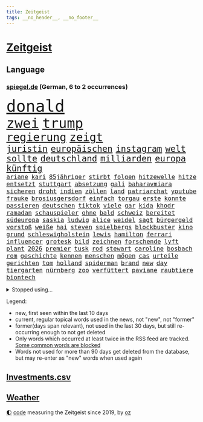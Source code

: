 ```yaml
---
title: Zeitgeist
tags: __no_header__, __no_footer__
---
```


# [Zeitgeist](https://oliz.io/zeitgeist/)

## Language

<h3><a href="https://www.spiegel.de" target="_blank">spiegel.de</a> (German, 6 to 2 occurrences)</h3>
<p style="font-family:monospace">
<span style="font-size:32pt"><a href="news_links.html#donald" class="current">donald</a></span>
<br>
<span style="font-size:27pt"><a href="news_links.html#zwei" class="current">zwei</a></span>
<span style="font-size:27pt"><a href="news_links.html#trump" class="current">trump</a></span>
<br>
<span style="font-size:22pt"><a href="news_links.html#regierung" class="current">regierung</a></span>
<span style="font-size:22pt"><a href="news_links.html#zeigt" class="current">zeigt</a></span>
<br>
<span style="font-size:17pt"><a href="news_links.html#juristin" class="current">juristin</a></span>
<span style="font-size:17pt"><a href="news_links.html#europäischen" class="current">europäischen</a></span>
<span style="font-size:17pt"><a href="news_links.html#instagram" class="current">instagram</a></span>
<span style="font-size:17pt"><a href="news_links.html#welt" class="current">welt</a></span>
<span style="font-size:17pt"><a href="news_links.html#sollte" class="current">sollte</a></span>
<span style="font-size:17pt"><a href="news_links.html#deutschland" class="current">deutschland</a></span>
<span style="font-size:17pt"><a href="news_links.html#milliarden" class="current">milliarden</a></span>
<span style="font-size:17pt"><a href="news_links.html#europa" class="current">europa</a></span>
<span style="font-size:17pt"><a href="news_links.html#künftig" class="current">künftig</a></span>
<br>
<span style="font-size:12pt"><a href="news_links.html#ariane" class="new">ariane</a></span>
<span style="font-size:12pt"><a href="news_links.html#kari" class="new">kari</a></span>
<span style="font-size:12pt"><a href="news_links.html#85jähriger" class="new">85jähriger</a></span>
<span style="font-size:12pt"><a href="news_links.html#stirbt" class="current">stirbt</a></span>
<span style="font-size:12pt"><a href="news_links.html#folgen" class="current">folgen</a></span>
<span style="font-size:12pt"><a href="news_links.html#hitzewelle" class="current">hitzewelle</a></span>
<span style="font-size:12pt"><a href="news_links.html#hitze" class="current">hitze</a></span>
<span style="font-size:12pt"><a href="news_links.html#entsetzt" class="current">entsetzt</a></span>
<span style="font-size:12pt"><a href="news_links.html#stuttgart" class="current">stuttgart</a></span>
<span style="font-size:12pt"><a href="news_links.html#absetzung" class="current">absetzung</a></span>
<span style="font-size:12pt"><a href="news_links.html#gali" class="new">gali</a></span>
<span style="font-size:12pt"><a href="news_links.html#baharavmiara" class="new">baharavmiara</a></span>
<span style="font-size:12pt"><a href="news_links.html#sicheren" class="current">sicheren</a></span>
<span style="font-size:12pt"><a href="news_links.html#droht" class="current">droht</a></span>
<span style="font-size:12pt"><a href="news_links.html#indien" class="current">indien</a></span>
<span style="font-size:12pt"><a href="news_links.html#zöllen" class="current">zöllen</a></span>
<span style="font-size:12pt"><a href="news_links.html#land" class="current">land</a></span>
<span style="font-size:12pt"><a href="news_links.html#patriarchat" class="current">patriarchat</a></span>
<span style="font-size:12pt"><a href="news_links.html#youtube" class="current">youtube</a></span>
<span style="font-size:12pt"><a href="news_links.html#frauke" class="current">frauke</a></span>
<span style="font-size:12pt"><a href="news_links.html#brosiusgersdorf" class="current">brosiusgersdorf</a></span>
<span style="font-size:12pt"><a href="news_links.html#einfach" class="current">einfach</a></span>
<span style="font-size:12pt"><a href="news_links.html#torgau" class="new">torgau</a></span>
<span style="font-size:12pt"><a href="news_links.html#erste" class="current">erste</a></span>
<span style="font-size:12pt"><a href="news_links.html#konnte" class="current">konnte</a></span>
<span style="font-size:12pt"><a href="news_links.html#passieren" class="current">passieren</a></span>
<span style="font-size:12pt"><a href="news_links.html#deutschen" class="current">deutschen</a></span>
<span style="font-size:12pt"><a href="news_links.html#tiktok" class="current">tiktok</a></span>
<span style="font-size:12pt"><a href="news_links.html#viele" class="current">viele</a></span>
<span style="font-size:12pt"><a href="news_links.html#gar" class="current">gar</a></span>
<span style="font-size:12pt"><a href="news_links.html#kida" class="new">kida</a></span>
<span style="font-size:12pt"><a href="news_links.html#khodr" class="new">khodr</a></span>
<span style="font-size:12pt"><a href="news_links.html#ramadan" class="new">ramadan</a></span>
<span style="font-size:12pt"><a href="news_links.html#schauspieler" class="current">schauspieler</a></span>
<span style="font-size:12pt"><a href="news_links.html#ohne" class="current">ohne</a></span>
<span style="font-size:12pt"><a href="news_links.html#bald" class="current">bald</a></span>
<span style="font-size:12pt"><a href="news_links.html#schweiz" class="current">schweiz</a></span>
<span style="font-size:12pt"><a href="news_links.html#bereitet" class="current">bereitet</a></span>
<span style="font-size:12pt"><a href="news_links.html#südeuropa" class="current">südeuropa</a></span>
<span style="font-size:12pt"><a href="news_links.html#saskia" class="current">saskia</a></span>
<span style="font-size:12pt"><a href="news_links.html#ludwig" class="current">ludwig</a></span>
<span style="font-size:12pt"><a href="news_links.html#alice" class="current">alice</a></span>
<span style="font-size:12pt"><a href="news_links.html#weidel" class="current">weidel</a></span>
<span style="font-size:12pt"><a href="news_links.html#sagt" class="current">sagt</a></span>
<span style="font-size:12pt"><a href="news_links.html#bürgergeld" class="current">bürgergeld</a></span>
<span style="font-size:12pt"><a href="news_links.html#vorstoß" class="current">vorstoß</a></span>
<span style="font-size:12pt"><a href="news_links.html#weiße" class="current">weiße</a></span>
<span style="font-size:12pt"><a href="news_links.html#hai" class="current">hai</a></span>
<span style="font-size:12pt"><a href="news_links.html#steven" class="current">steven</a></span>
<span style="font-size:12pt"><a href="news_links.html#spielbergs" class="new">spielbergs</a></span>
<span style="font-size:12pt"><a href="news_links.html#blockbuster" class="current">blockbuster</a></span>
<span style="font-size:12pt"><a href="news_links.html#kino" class="current">kino</a></span>
<span style="font-size:12pt"><a href="news_links.html#grund" class="current">grund</a></span>
<span style="font-size:12pt"><a href="news_links.html#schleswigholstein" class="current">schleswigholstein</a></span>
<span style="font-size:12pt"><a href="news_links.html#lewis" class="current">lewis</a></span>
<span style="font-size:12pt"><a href="news_links.html#hamilton" class="current">hamilton</a></span>
<span style="font-size:12pt"><a href="news_links.html#ferrari" class="current">ferrari</a></span>
<span style="font-size:12pt"><a href="news_links.html#influencer" class="current">influencer</a></span>
<span style="font-size:12pt"><a href="news_links.html#grotesk" class="new">grotesk</a></span>
<span style="font-size:12pt"><a href="news_links.html#bild" class="current">bild</a></span>
<span style="font-size:12pt"><a href="news_links.html#zeichnen" class="current">zeichnen</a></span>
<span style="font-size:12pt"><a href="news_links.html#forschende" class="current">forschende</a></span>
<span style="font-size:12pt"><a href="news_links.html#lyft" class="new">lyft</a></span>
<span style="font-size:12pt"><a href="news_links.html#plant" class="current">plant</a></span>
<span style="font-size:12pt"><a href="news_links.html#2026" class="current">2026</a></span>
<span style="font-size:12pt"><a href="news_links.html#premier" class="current">premier</a></span>
<span style="font-size:12pt"><a href="news_links.html#tusk" class="current">tusk</a></span>
<span style="font-size:12pt"><a href="news_links.html#rod" class="new">rod</a></span>
<span style="font-size:12pt"><a href="news_links.html#stewart" class="current">stewart</a></span>
<span style="font-size:12pt"><a href="news_links.html#caroline" class="current">caroline</a></span>
<span style="font-size:12pt"><a href="news_links.html#bosbach" class="new">bosbach</a></span>
<span style="font-size:12pt"><a href="news_links.html#rom" class="current">rom</a></span>
<span style="font-size:12pt"><a href="news_links.html#geschichte" class="current">geschichte</a></span>
<span style="font-size:12pt"><a href="news_links.html#kennen" class="current">kennen</a></span>
<span style="font-size:12pt"><a href="news_links.html#menschen" class="current">menschen</a></span>
<span style="font-size:12pt"><a href="news_links.html#mögen" class="current">mögen</a></span>
<span style="font-size:12pt"><a href="news_links.html#cas" class="current">cas</a></span>
<span style="font-size:12pt"><a href="news_links.html#urteile" class="current">urteile</a></span>
<span style="font-size:12pt"><a href="news_links.html#gerichten" class="current">gerichten</a></span>
<span style="font-size:12pt"><a href="news_links.html#tom" class="current">tom</a></span>
<span style="font-size:12pt"><a href="news_links.html#holland" class="current">holland</a></span>
<span style="font-size:12pt"><a href="news_links.html#spiderman" class="new">spiderman</a></span>
<span style="font-size:12pt"><a href="news_links.html#brand" class="current">brand</a></span>
<span style="font-size:12pt"><a href="news_links.html#new" class="current">new</a></span>
<span style="font-size:12pt"><a href="news_links.html#day" class="current">day</a></span>
<span style="font-size:12pt"><a href="news_links.html#tiergarten" class="current">tiergarten</a></span>
<span style="font-size:12pt"><a href="news_links.html#nürnberg" class="current">nürnberg</a></span>
<span style="font-size:12pt"><a href="news_links.html#zoo" class="current">zoo</a></span>
<span style="font-size:12pt"><a href="news_links.html#verfüttert" class="new">verfüttert</a></span>
<span style="font-size:12pt"><a href="news_links.html#paviane" class="new">paviane</a></span>
<span style="font-size:12pt"><a href="news_links.html#raubtiere" class="new">raubtiere</a></span>
<span style="font-size:12pt"><a href="news_links.html#biontech" class="current">biontech</a></span>
</p>
<details>
<summary>Stopped using...</summary>
<p class="former" style="font-size:12pt">
2020(1748) erster(1747) ausgezeichnet(1746) mannschaft(1746) guter(1745) kündigen(1745) sonne(1745) besiegt(1744) corona(1744) draußen(1744) führende(1744) nötig(1744) oberbürgermeister(1744) zweiter(1744) altes(1743) solidarität(1743) deutlichen(1742) lisa(1742) moderne(1742) niederlanden(1742) schlug(1742) versorgt(1742) vorsitzende(1742) beschluss(1741) betreiber(1741) einstieg(1741) ermitteln(1741) juden(1741) räumen(1741) beweisen(1740) bruder(1740) olaf(1740) polizeieinsatz(1740) scheiterte(1740) signal(1740) theater(1740) benzin(1739) insgesamt(1739) anlass(1738) durchsetzen(1738) extreme(1738) kurzfristig(1738) stück(1738) diskutieren(1737) ließen(1737) themen(1737) überrascht(1737) beachten(1736) befindet(1736) punkt(1736) stürmer(1736) volksrepublik(1736) weltweiten(1736) endgültig(1735) kleiner(1735) orbán(1735) queen(1735) stammt(1735) fleisch(1734) oberste(1734) richtige(1734) tötung(1734) hotels(1733) i(1733) ungarns(1733) verpassen(1733) dürften(1732) klinik(1732) online(1732) 29(1731) vorstellen(1728) sozialdemokraten(1726) 23(1724) aktivistin(1724) toter(1724) beiträge(1723) vieles(1723) harten(1722) fachleute(1721) ehe(1720) königin(1719) cduchef(1716) abstieg(1710) fortsetzung(1709) munition(1707) thüringer(1702) ausgetragen(1688) verdoppelt(1688) aktionen(1676) last(1673) werte(1549) abgegeben(1521) anführer(1479) autoren(1464) wellen(1449) weibliche(1445) gestern(1437) erhofft(1423) irritiert(1397) demo(1377) luftwaffe(1353) rande(1342) tradition(1328) geheimdienst(1312) erschwert(1301) einheit(1262) 2014(1259) versagen(1245) schneiden(1223) patrick(1211) handys(1195) 48(1194) locken(1179) harter(1160) budapest(1152) politisches(1150) grünenpolitikerin(1147) debattiert(1146) veröffentlichen(1131) spitzt(1125) profi(1123) trans(1114) wissenschaft(1108) geste(1107) effekt(1090) fpö(1089) notruf(1081) führten(1075) antarktis(1059) yorker(1043) gerechtfertigt(1040) überraschenden(1019) großeinsatz(1007) außenpolitik(1000) mama(998) mitarbeitern(983) spion(983) singt(968) verbrenner(964) hauses(957) muster(952) gesagt(950) gestalten(949) heimische(933) perfekten(932) sachsens(924) passanten(921) startups(901) weimar(901) kleinere(893) zuckerberg(876) eingeladen(861) gesprächen(859) dringen(847) beides(843) hauptrolle(843) mannheim(841) diplomatische(840) deutlicher(825) gewalttaten(820) hoeneß(819) fühlte(807) parteitag(802) küche(794) gehandelt(789) vergleicht(783) sizilien(773) überlegen(754) langjährigen(750) quellen(749) prägen(701) negative(695) mary(692) rechtsextremisten(691) schach(690) trinken(681) phänomen(677) fußballfans(670) belästigt(665) lebende(661) verfolgte(661) franzosen(660) tatverdächtiger(658) management(647) wilde(640) überraschende(636) bundes(631) 1990(630) neonazis(626) tennisprofi(622) signalisiert(608) erfahrung(605) franzose(602) geiselnahme(602) jacob(596) golden(589) stuttgarter(582) straftäter(581) umstrittenes(579) dubai(578) rauch(575) offensichtlich(574) erfuhr(573) paare(573) zeitalter(567) on(562) gleichberechtigung(555) zählte(551) ordentlich(550) südkoreanischen(540) go(526) manipulation(526) offenbaren(524) abgewiesen(520) vorgesehen(519) minderjährigen(517) fragte(513) klette(510) verzögern(508) dein(504) einfacher(501) rheinmetall(500) gleiche(496) kreativ(495) sabotage(495) fehlern(493) kaputt(487) haiti(482) messerangriff(478) augenhöhe(476) lieder(476) anwesen(466) fangen(466) ursachen(465) leidenschaft(464) gesenkt(460) anschläge(454) zahlreicher(454) bräuchte(453) rechnung(451) flog(450) parteispitze(448) verspielt(444) usgericht(440) kundschaft(439) bnd(434) automaten(433) 21jährige(432) films(428) match(422) organisiert(422) gemessen(421) übel(418) kurswechsel(408) esken(406) münchens(405) sorgten(404) neuestes(403) feinde(402) fitness(402) royal(402) co₂ausstoß(399) sätzen(399) gebissen(398) schwangerschaft(396) exfreundin(395) nervös(395) 28jähriger(392) autounfall(384) zeitplan(384) strategien(382) kümmern(381) erfinden(379) abriss(374) simone(368) zerstörten(364) regiert(362) pennsylvania(359) cdumann(357) drohenden(355) zukommt(353) leichenfund(349) weiblichen(349) nähert(348) elbe(347) allzu(346) belege(343) britin(341) erleichtern(337) one(336) thesen(335) astronomie(332) anhaltende(331) arnold(329) daniela(328) hergestellt(328) besetzen(327) 2011(326) drohender(321) flüchtet(321) stromversorgung(321) verbannt(321) streichung(320) stadtteil(319) trieb(317) usbürger(317) sternekoch(315) ratlos(314) strafmaß(314) krebserkrankung(311) rechtswidrig(310) verhinderte(309) gefördert(307) fahrlässiger(305) gebraucht(305) festgehalten(302) bernhard(301) eberl(301) kabel(301) notwendig(301) spiegelrecherchen(297) wirtschaftlichen(297) direkte(296) geringe(296) handyverbot(296) 37jähriger(295) räumte(294) eingeliefert(292) gesetzlichen(292) mächtigste(290) indigene(288) frische(286) verteidigungsausgaben(286) morgens(285) schwerste(285) debattieren(284) as(283) heutzutage(281) fische(280) zustimmen(279) hilflos(276) bewirken(272) zusammenarbeiten(272) erik(271) ungeklärt(270) apps(269) made(269) manipulieren(268) sprit(267) vorstellungen(267) autorinnen(266) grundschule(266) natogeneralsekretär(265) australian(263) unbewohnbar(263) auskommen(261) 40jährigen(260) meteorologen(259) zustände(259) aussetzung(258) tauscht(257) kommissar(256) heutige(253) oberlandesgericht(253) tankstelle(252) künftiger(251) saarbrücken(251) blatt(249) madison(249) nordkoreanische(248) joseph(247) bedrohungen(245) sánchez(241) schulzeit(240) siemens(240) mobile(239) repräsentantenhaus(237) verstanden(236) behandeln(235) jesus(235) kommissarin(235) beschwerde(234) telefonat(234) ausfällen(233) leiten(230) brachten(229) dating(229) befreiung(225) rechtsradikalen(225) medienberichte(224) altkanzlerin(221) dringender(220) marius(220) haftbedingungen(219) begreifen(215) hongkong(214) pferdesport(214) interessieren(213) nachnamen(213) oppositionspartei(212) streng(212) oberbayern(210) psychisch(210) mitgliedschaft(209) zündet(208) demonstrierten(207) vergehen(207) verwirrung(205) axt(204) fehlten(204) dokumentiert(203) bayrou(201) gelbhaar(200) antonio(199) kriegt(198) einsetzt(197) freiwilligen(197) oppositionellen(197) iphone(196) natochef(196) blockade(195) charité(195) freiheitsstrafen(195) 14jähriger(194) gegenspieler(194) magdeburger(193) slowene(192) familiennachzug(190) flasche(190) krankenhauses(189) mund(189) achtelfinale(188) arte(188) currywurst(188) fahrten(187) lahm(187) ruder(187) ostdeutschen(186) vorteil(185) bewaffneten(184) bewegte(183) karibik(183) linker(183) anfangen(182) dinosauriern(182) finanzmärkte(182) gerüchteküche(181) gewöhnen(181) leichtigkeit(181) natascha(181) 41jährige(179) atomkraftwerk(179) gerechtigkeit(179) kartellamt(179) menschengruppe(179) scheidet(179) trauerfeier(179) umfragetief(179) lehrern(178) teslachefs(178) verweigern(178) mütterrente(177) klimaneutralität(176) linkenpolitikerin(176) spiegelleser(176) bedingt(175) kinderinterview(175) messerangreifer(175) schneider(175) stört(174) abgeschaltet(173) unschuldig(173) uran(173) drohnenangriffe(172) militärausgaben(172) natostaaten(172) gläubige(171) interviews(171) grill(170) einzuschränken(169) istanbuler(169) bombe(168) großartigen(167) mentale(167) ernennung(166) spielplatz(164) mittendrin(162) 33jährige(161) parlamentarische(160) agentur(158) stadtrat(158) verringern(158) dekrete(157) pressefreiheit(156) 1945(155) brancheninsider(155) soldatinnen(155) belohnung(154) nützt(154) istanbuls(152) riesiges(152) usarmee(152) arbeitslosenzahl(151) rüdiger(151) 65(150) kiapp(150) massenproteste(149) to(149) berechnung(148) klargestellt(148) massenpanik(148) überraschen(146) cannes(145) handynutzung(145) heißer(144) unterscheiden(144) gemälde(142) karneval(142) unklarheit(142) bezahlte(141) eingestochen(141) kernfusion(141) out(141) zögert(141) haie(140) scheinbar(140) 26jährigen(139) griechischen(139) inhaftierte(139) karlheinz(139) kotropfen(138) bürgerrechte(134) tiefsten(134) verblüffend(134) hormone(133) kollabiert(133) selbstständig(133) bitter(132) engagieren(132) generäle(132) world(132) zweifelhafte(132) forscherteam(131) fraktionsvorsitzende(131) 38jährigen(130) einsparungen(130) spiegeltalk(130) trauung(130) vorantreiben(130) basketball(129) missbrauchsprozess(129) dokumentarfilm(128) fazit(128) miterlebt(128) stromausfall(128) momenten(127) rückzieher(127) senkung(127) cent(126) kanadier(126) führenden(125) newsupdate(125) schifffahrt(125) behindern(123) flüssigkeit(123) stach(123) bbc(122) erholt(122) kohlenmonoxidvergiftung(122) schlupfloch(122) sondervermögen(122) usrepublikaner(122) lauren(121) deutschlandtrend(120) umweltschutz(120) côte(119) moderna(119) parkinson(119) 14jährigen(118) leaks(118) masern(118) sommermärchenprozess(118) beifahrer(117) gegenstände(117) getraut(115) heimatschutzministerin(115) ukrainern(115) wohnungsnot(115) beate(114) gelüftet(114) lgbtqcommunity(113) wels(113) abschnitt(112) himmelskörper(112) atubolu(111) doping(111) grob(111) zittert(111) denkmal(109) einstimmig(109) indes(109) patient(109) riet(109) zweijährige(109) comingout(108) einsturz(108) erneutes(108) inhaftierung(108) gnade(107) oklahoma(107) priorität(107) telefonieren(107) ölpreise(107) gefüllt(106) verkürzen(106) events(105) diskothek(104) schlau(104) vorlesen(104) disney(103) dörfern(103) einreisen(103) harsch(103) klasse(103) minderheiten(103) clooney(102) parteigründerin(102) verlorene(102) erfand(101) staatlich(101) gewöhnt(100) mikrofon(100) regelt(100) zulieferer(100) gefährlichsten(99) verteidigte(99) robuste(98) wirksamkeit(98) zuständigen(98) 16jährigen(95) aufreger(95) harvard(95) hochzeitsfeier(95) kassieren(95) entlasten(94) grasser(94) hochhauses(94) oppositionschef(94) spdvorsitz(94) özel(94) erreichbar(93) etlichen(93) gleichermaßen(93) angehenden(92) kleingarten(92) parken(92) wappnen(92) erneutem(91) hitzewellen(91) ladung(91) schwedischer(91) urlaubsparadies(91) verhaltensmuster(91) warme(91) auftragsbücher(90) del(90) pünktlicher(90) überwiegend(90) arthur(89) designs(89) entertainerin(89) hagel(89) missverstanden(89) prächtig(89) digitaler(88) erfindet(88) erwerb(88) mahnte(88) mysteriösen(88) nervig(88) security(88) aerospace(87) hörer(87) nachgefragt(87) entsteht(86) ersteigert(86) trockener(86) wohlbefinden(86) özgür(86) alben(85) aussagekraft(85) autoverkehr(85) befahrene(85) konservativer(85) network(85) neunten(85) spitzenduo(85) springsteen(85) verehrt(85) brannte(84) erzieher(84) gun(84) helge(84) lilian(84) somalier(84) steuerhinterziehung(84) zurückzuziehen(84) 89jährige(83) einflussreicher(83) netze(83) olivia(83) rüstungskonzern(83) anzuwerben(82) ausgerückt(82) feuerwehren(82) interpretation(82) kzgedenkstätte(82) schwersten(82) sportwelt(82) tarifpartner(82) ticket(82) finanzkrise(81) komödie(81) schlaganfall(81) verschleiern(81) abgetaucht(80) bielefelder(80) bswgründerin(80) dünne(80) feier(80) frisches(80) gedächtnis(80) held(80) ingamekäufe(80) kanäle(80) kostüme(80) uli(80) algerien(79) bezweifeln(79) farben(79) feuerwehreinsatz(79) geburtsnamen(79) leblose(79) rüstungsgüter(79) kirchheim(78) lindau(78) linksextreme(78) mangelernährung(78) sumpf(78) woltemade(78) hammer(77) neulich(77) widersacherin(77) atombombenabwurf(76) auslandssemester(76) ernsten(76) fach(76) hiroshima(76) quasi(76) rätselhaften(76) tierheim(76) alzheimer(75) futtern(75) symptome(75) they(75) komplexer(74) morgenstunden(74) organisierten(74) useliteuni(74) amal(73) kinderlähmung(73) kreuzfahrtschiff(73) lennon(73) massenschlägerei(73) mdr(73) ono(73) strafrechtlich(73) temperamente(73) thilo(73) yoko(73) ärgernis(73) elizabeth(72) martialische(72) nachfolgers(72) passage(72) rutte(72) simple(72) älterer(72) konserviert(71) kriegsgefangene(71) susanne(71) beantragen(70) christ(70) kaschmir(70) pommes(70) schelte(70) touristin(70) bewusste(69) elordi(69) ezigaretten(69) frühzeitig(69) linkenfraktionschefin(69) spendet(69) telefonate(69) waldbrandes(69) abgestraft(68) blüht(68) künstlerin(68) volksentscheid(68) 1998(67) bewusstlosigkeit(67) darsteller(67) fahrlässigkeit(67) fulda(67) gemeinsamkeit(67) giovanni(67) thunder(67) unipräsidentin(67) bilbao(66) brisante(66) eisbach(66) eisbachwelle(66) gesundheitsschäden(66) restaurant(66) rückschritt(66) stadtverwaltung(66) zigaretten(66) gebrauchtwagen(65) koffer(65) lorde(65) wiederhergestellt(65) 94jährige(64) bildungsminister(64) einziger(64) landesgrenzen(64) sevilla(64) arbeitsministerin(63) bekloppt(63) blätter(63) gideon(63) grundlegenden(63) hilfesuchende(63) mcelhenney(63) rob(63) sa’ar(63) schattenpräsident(63) virginia(63) 112(62) kitschig(62) mitgliedsländer(62) rechtsbruch(62) 12000(61) klagenfurt(61) schonungslose(61) schäfer(61) ständige(61) verdruss(61) bedrohliche(60) mädchens(60) popstars(60) spitzengespräch(60) todoliste(60) ausüben(59) kaschmirkonflikt(59) kostenlose(59) oppositionsführer(59) zugänglich(59) behält(58) francisco(58) inszenierte(58) modetrend(58) schulhort(57) spaziergänger(57) trips(57) vorliest(57) afdbundestagsabgeordneten(56) einzigartigen(56) grillen(56) kröv(56) mrnaimpfstoff(56) schulessen(56) spart(56) afdverbot(55) bundesweites(55) verbraucht(55) 103(54) amtsvorgängerin(54) buffett(54) champagnerflasche(54) kampfjet(54) maximilian(54) setzten(54) trainingsunfall(54) unterschrieben(54) warren(54) auschwitzüberlebende(53) ministers(53) naiv(53) raketenbeschuss(53) softwarekonzern(53) spielplan(53) stinkt(53) weimarer(53) personenminen(52) stufen(52) fehlenden(51) fraktionen(51) karton(51) spionageverdacht(51) ungarische(51) volksinitiative(51) blamage(50) exkanzler(50) geschildert(50) geworben(50) klimaziel(50) missbrauchsdarstellungen(50) statiker(50) krankenbett(49) megaevent(49) missbrauchsskandal(49) absurd(48) brandgefährlich(48) forschen(48) gabi(48) geheimdienstkontrollgremium(48) pride(48) schlägerei(48) versäumnisse(48) abiturprüfungen(47) befunden(47) blei(47) cassie(47) cnn(47) gleichgesinnte(47) mannschaften(47) mindestlohnkommission(47) sexualisierte(47) stereotype(47) geschützte(46) unterdrücken(46) vierfachmord(46) willkommene(46) aufweichen(45) ausdrücklich(45) mitgemeint(45) schönes(45) smarten(45) trotzen(45) vollzeit(45) angegeben(44) anrufen(44) bswchefin(44) misst(44) auffangstation(43) auftraggeber(43) existenziellen(43) frauenbild(43) katrin(43) mähroboter(43) steuergesetz(43) truppenübungsplatz(43) zoff(43) 2001(42) a2(42) lotsen(42) prideparade(42) stabile(42) übertragung(42) bonität(41) führungsposten(41) kniet(41) kontrahenten(41) maßstäbe(41) natogipfel(41) bundesbildungsministerin(40) bundeskriminalamt(40) festival(40) finalserie(40) jim(40) spatzen(40) krankenhausreform(39) timo(39) vermittlung(39) wissenschaftlicher(39) 2040(38) anschein(38) dopingspiele(38) dörfer(38) enhanced(38) eukommissarin(38) hochgeschwindigkeitszug(38) immens(38) topspieler(38) transformation(38) trikots(38) ultimative(38) wahllos(38) zuschlag(38) boeselager(37) euklimaziel(37) garantiert(37) harvarduniversität(37) iranischer(37) matern(37) oberstes(37) reis(37) schlummern(37) tauben(37) #metoobewegung(36) cover(36) exportiert(36) gewehrt(36) lys(36) millionenspiel(36) tasse(36) anmelden(35) geregelt(35) sichtungen(35) atomenergiebehörde(34) f1(34) foster(34) kitraining(34) präsenz(34) schlechtesten(34) bundesweite(33) integriert(33) renommiertesten(33) verbrauchern(33) zwickauer(33) ausgeschaltet(32) beratung(32) entspannte(32) knobloch(32) lebensphase(32) rennwagen(32) schwadroniert(32) antisemitismusbeauftragte(31) carlbollegrundschule(31) kate(31) übertragen(31) bildungssenatorin(30) grundrechte(30) khamenei(30) peanuts(30) steilen(30) vegetarisches(30) verbliebene(30) anspannung(28) dorfes(28) fernsehkoch(28) ohren(28) quereinstieg(28) regierungskrise(28) annkathrin(27) bomber(27) eröffnete(27) feindbild(27) gestand(27) kanonen(27) leeren(27) lötschental(27) nachbar(27) passend(27) rastet(27) schwung(27) surfer(27) theoretisch(27) trottel(27) wangen(27) bear(26) bänder(26) kippen(26) mac(26) unterhalten(26) ambivalente(25) diäten(25) dome(25) investitionsbooster(25) kernkraftwerk(25) krankschreiben(25) leitung(25) linh(25) spiegelautor(25) steuerentlastungen(25) ahnen(24) ardern(24) erpressung(24) jacinda(24) rechenzentren(24) schiffes(24) wettlauf(24) abholen(23) authentisch(23) komplizen(23) mangelndem(23) mittelstand(23) schreckschusspistolen(23) unrechtmäßig(23) verzockt(23) übergriff(23) ankunft(22) atomprogramms(22) emix(22) euländern(22) ghfstiftung(22) gilgeousalexander(22) habecks(22) herrscher(22) meeresschutz(22) schlimmeres(22) shai(22) thermometer(22) ungehinderte(22) abkühlung(21) ali(21) aufgebrochen(21) beautiful(21) familiennachzugs(21) haar(21) sprießen(21) erwachsenen(20) hecke(20) kampfdrohnen(20) keys(20) leine(20) schwarzenegger(20) dunkler(19) errichtete(19) feindschaft(19) kisystem(19) kormbaki(19) scheue(19) umgesetzt(19) unoozeankonferenz(19) angriffs(18) ausgabestelle(18) badeunfälle(18) compact(18) football(18) gudkow(18) liefen(18) machtbasis(18) regimegegner(18) sitzplätze(18) u21em(18) amazongründer(17) atomanlagen(17) außerirdische(17) klimaanlage(17) sky(17) stühlen(17) extras(16) lgbtq(16) mullahs(16) u21(16) underdog(16) wanderin(16) zufall(16) exgesundheitsminister(15) genehmigte(15) schutzstatus(15) anlegt(14) dürren(14) everglades(14) nbameisterschaft(14) neuwagen(14) springerstiefel(14) überschüttet(14) argumente(13) atomanlage(13) drogenhändler(13) erheblichen(13) geschaut(13) iranisraelkonflikt(13) knöpfe(13) maskenpflicht(13) mclarenpiloten(13) pflegen(13) verdrängt(13) ätna(13) ölpreis(13) albumcover(12) carpenter(12) formel1film(12) marathons(12) month(12) nagel(12) sabrina(12) bauturbo(11) cdufrau(11) daily(11) gemobbten(11) güntherwünsch(11) lehrers(11) newsblog(11) schwitzt(11) selbstbewusster(11) sozialisten(11)
</p>
</details>
<p>Legend:
<ul>
<li><span class="new">new</span>, first seen within the last 10 days</li>
<li><span class="current">current</span>, regular topical words used in the news, not "new", not "former"</li>
<li><span class="former">former(days span relevant)</span>, not used in the last 30 days, but still re-occurring enough to not get deleted</li>
<li>Only words which occurred at least twice in the RSS feed are tracked. <a href="language/filters.py">Some common words are blocked</a></li>
<li>Words not used for more than 90 days get deleted from the database, but may re-enter as "new" words when used again</li>
</ul>
</p>

## [Investments](investments.html)[.csv](investments.csv)

## [Weather](weather.html)

<footer>
<a href="javascript:toggleTheme()" class="nav">🌓</a>
<a href="https://github.com/ooz/zeitgeist">code</a> measuring the Zeitgeist since 2019, by <a href="https://oliz.io">oz</a>
</footer>
